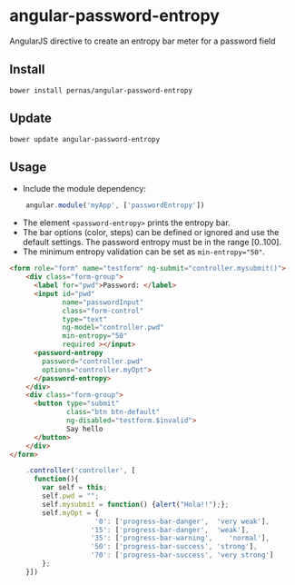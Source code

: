 # angular-password-entropy
AngularJS directive to create an entropy bar meter for a password field

## Install

```
bower install pernas/angular-password-entropy
```

## Update

```
bower update angular-password-entropy
```

## Usage

- Include the module dependency:

```javascript
    angular.module('myApp', ['passwordEntropy'])
```

- The element `<password-entropy>` prints the entropy bar.
- The bar options (color, steps) can be defined or ignored and use the default settings. The password entropy must be in the range [0..100].
- The minimum entropy validation can be set as `min-entropy="50"`.


```html
<form role="form" name="testform" ng-submit="controller.mysubmit()">
    <div class="form-group">
      <label for="pwd">Password: </label>
      <input id="pwd"
             name="passwordInput"
             class="form-control"
             type="text"
             ng-model="controller.pwd"
             min-entropy="50"
             required ></input>
      <password-entropy
        password="controller.pwd"
        options="controller.myOpt">
      </password-entropy>
    </div>
    <div class="form-group">
      <button type="submit"
              class="btn btn-default"
              ng-disabled="testform.$invalid">
              Say hello
      </button>
    </div>
</form>
```

```javascript
    .controller('controller', [
      function(){
        var self = this;
        self.pwd = "";
        self.mysubmit = function() {alert("Hola!!");};
        self.myOpt = {
                     '0': ['progress-bar-danger',  'very weak'],
                    '15': ['progress-bar-danger',  'weak'],
                    '35': ['progress-bar-warning',    'normal'],
                    '50': ['progress-bar-success', 'strong'],
                    '70': ['progress-bar-success', 'very strong']
        }; 
    }])
```

